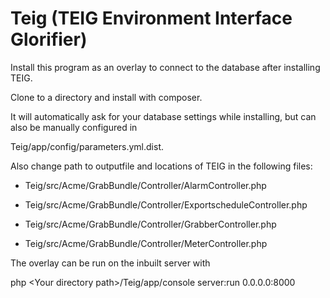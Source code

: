 Teig (TEIG Environment Interface Glorifier)
===========================================
Install this program as an overlay to connect to the database after installing TEIG.

Clone to a directory and install with composer.

It will automatically ask for your database settings while installing, but can also be manually configured in 

Teig/app/config/parameters.yml.dist.

Also change path to outputfile and locations of TEIG in the following files:

- Teig/src/Acme/GrabBundle/Controller/AlarmController.php

- Teig/src/Acme/GrabBundle/Controller/ExportscheduleController.php 

- Teig/src/Acme/GrabBundle/Controller/GrabberController.php 

- Teig/src/Acme/GrabBundle/Controller/MeterController.php 

The overlay can be run on the inbuilt server with 

php \<Your directory path\>/Teig/app/console server:run 0.0.0.0:8000


